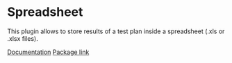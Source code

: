 # Spreadsheet

This plugin allows to store results of a test plan inside a spreadsheet (.xls or .xlsx files).

[Documentation](Documents/Readme.md)
[Package link](https://packages.opentap.io/#name=%2FPackages%2FSpreadsheet)